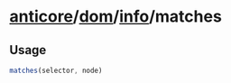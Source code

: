 # [anticore](../../../../../#reference)/[dom](../../#reference)/[info](../#reference)/<a name="reference">matches</a>

## Usage

```js
matches(selector, node)
```